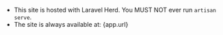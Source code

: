 - This site is hosted with Laravel Herd. You MUST NOT ever run `artisan serve`.
- The site is always available at: {app.url}
